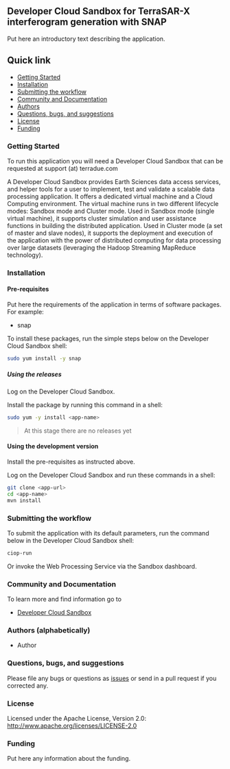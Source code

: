## Developer Cloud Sandbox for TerraSAR-X interferogram generation with SNAP

Put here an introductory text describing the application.

## Quick link
 
* [Getting Started](#getting-started)
* [Installation](#installation)
* [Submitting the workflow](#submit)
* [Community and Documentation](#community)
* [Authors](#authors)
* [Questions, bugs, and suggestions](#questions)
* [License](#license)
* [Funding](#funding)

### <a name="getting-started"></a>Getting Started 

To run this application you will need a Developer Cloud Sandbox that can be requested at support (at) terradue.com

A Developer Cloud Sandbox provides Earth Sciences data access services, and helper tools for a user to implement, test and validate a scalable data processing application. It offers a dedicated virtual machine and a Cloud Computing environment.
The virtual machine runs in two different lifecycle modes: Sandbox mode and Cluster mode. 
Used in Sandbox mode (single virtual machine), it supports cluster simulation and user assistance functions in building the distributed application.
Used in Cluster mode (a set of master and slave nodes), it supports the deployment and execution of the application with the power of distributed computing for data processing over large datasets (leveraging the Hadoop Streaming MapReduce technology). 

### <a name="installation"></a>Installation

#### Pre-requisites

Put here the requirements of the application in terms of software packages. For example:

* snap

To install these packages, run the simple steps below on the Developer Cloud Sandbox shell:

```bash
sudo yum install -y snap
```

##### Using the releases

Log on the Developer Cloud Sandbox.

Install the package by running this command in a shell:

```bash
sudo yum -y install <app-name>
```

> At this stage there are no releases yet

#### Using the development version

Install the pre-requisites as instructed above.

Log on the Developer Cloud Sandbox and run these commands in a shell:

```bash
git clone <app-url>
cd <app-name>
mvn install
```

### <a name="submit"></a>Submitting the workflow

To submit the application with its default parameters, run the command below in the Developer Cloud Sandbox shell:

```bash
ciop-run
```
Or invoke the Web Processing Service via the Sandbox dashboard.

### <a name="community"></a>Community and Documentation

To learn more and find information go to 

* [Developer Cloud Sandbox](http://docs.terradue.com/developer-sandbox/)  

### <a name="authors"></a>Authors (alphabetically)

* Author

### <a name="questions"></a>Questions, bugs, and suggestions

Please file any bugs or questions as [issues](<app-url>) or send in a pull request if you corrected any.

### <a name="license"></a>License

Licensed under the Apache License, Version 2.0: http://www.apache.org/licenses/LICENSE-2.0

### <a name="funding"></a>Funding

Put here any information about the funding.
